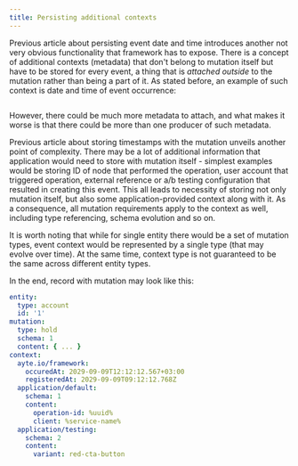 ```yaml
---
title: Persisting additional contexts
---
```


Previous article about persisting event date and time introduces another 
not very obvious functionality that framework has to expose. There is a
concept of additional contexts (metadata) that don't belong to mutation
itself but have to be stored for every event, a thing that is _attached
outside_ to the mutation rather than being a part of it. As stated 
before, an example of such context is date and time of event occurrence:

```yaml

```

However, there could be much more metadata to attach, and what makes it 
worse is that there could be more than one producer of such metadata.

Previous article about storing timestamps with the mutation unveils 
another point of complexity. There may be a lot of additional 
information that application would need to store with mutation itself -
simplest examples would be storing ID of node that performed the 
operation, user account that triggered operation, external reference or 
a/b testing configuration that resulted in creating this event. This all
leads to necessity of storing not only mutation itself, but also some 
application-provided context along with it. As a consequence, all 
mutation requirements apply to the context as well, including type 
referencing, schema evolution and so on.

It is worth noting that while for single entity there would be a set of 
mutation types, event context would be represented by a single type 
(that may evolve over time). At the same time, context type is not 
guaranteed to be the same across different entity types.

In the end, record with mutation may look like this:

```yaml
entity:
  type: account
  id: '1'
mutation:
  type: hold
  schema: 1
  content: { ... }
context:
  ayte.io/framework:
    occuredAt: 2029-09-09T12:12:12.567+03:00
    registeredAt: 2029-09-09T09:12:12.768Z
  application/default:
    schema: 1
    content:
      operation-id: %uuid%
      client: %service-name%
  application/testing:
    schema: 2
    content:
      variant: red-cta-button
```
